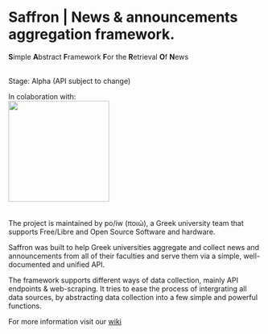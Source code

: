 # Saffron | News &amp; announcements aggregation framework.
**S**imple **A**bstract **F**ramework **F**or the **R**etrieval **O**f **N**ews

\
Stage: Alpha (API subject to change)

In colaboration with: 
\
<img src="https://unistudents.gr/wp-content/uploads/2020/09/logo2-1024x341-1.png" data-canonical-src="https://gyazo.com/eb5c5741b6a9a16c692170a41a49c858.png" width="200" />
\
\
\
The project is maintained by po/iw (ποιώ), a Greek university team that supports Free/Libre and Open Source Software and hardware.

Saffron was built to help Greek universities aggregate and collect news and announcements from all of their faculties and serve them via a simple, well-documented and unified API. 

The framework supports different ways of data collection, mainly API endpoints & web-scraping. It tries to ease the process of intergrating all data sources,
by abstracting data collection into a few simple and powerful functions.

For more information visit our [wiki](https://github.com/poiw-org/saffron/wiki)
